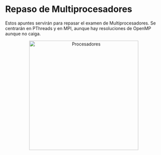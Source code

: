 # Repaso de Multiprocesadores
Estos apuntes servirán para repasar el examen de Multiprocesadores.
Se centrarán en PThreads y en MPI, aunque hay resoluciones de OpenMP aunque no caiga.
<p align="center">
  <img src="https://lp.x-kom.pl/a/synergia-intel-z690/img/kv-top.png" width="350" title="Procesadores">
</p>
